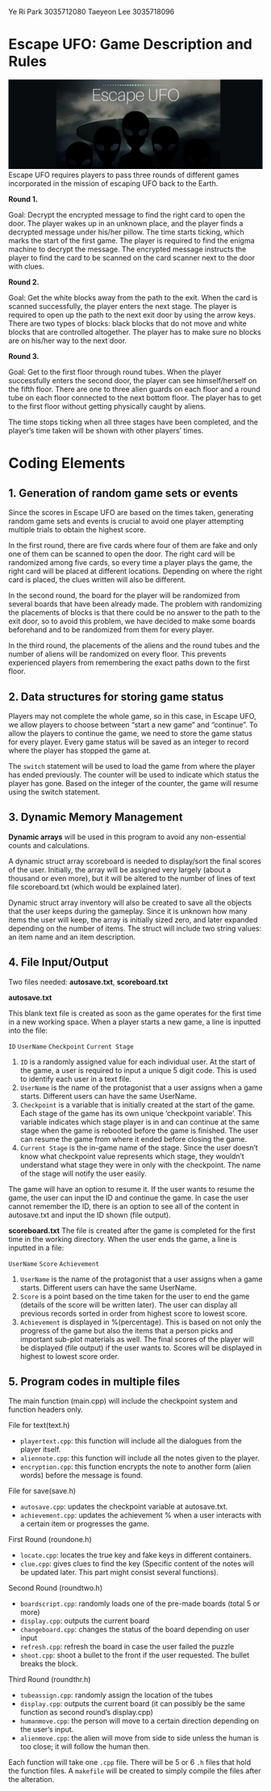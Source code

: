 Ye Ri Park 3035712080
Taeyeon Lee 3035718096


# Escape UFO: Game Description and Rules
![](https://github.com/yeri918/escape_ufo/blob/master/Banner.png)
Escape UFO requires players to pass three rounds of different games incorporated in the mission of escaping UFO back to the Earth. 

**Round 1.**

Goal: Decrypt the encrypted message to find the right card to open the door. 
The player wakes up in an unknown place, and the player finds a decrypted message under his/her pillow. The time starts ticking, which marks the start of the first game. The player is required to find the enigma machine to decrypt the message. The encrypted message instructs the player to find the card to be scanned on the card scanner next to the door with clues.

**Round 2.** 

Goal: Get the white blocks away from the path to the exit. 
When the card is scanned successfully, the player enters the next stage. The player is required to open up the path to the next exit door by using the arrow keys. There are two types of blocks: black blocks that do not move and white blocks that are controlled altogether. The player has to make sure no blocks are on his/her way to the next door. 

**Round 3.**  

Goal: Get to the first floor through round tubes. 
When the player successfully enters the second door, the player can see himself/herself on the fifth floor. There are one to three alien guards on each floor and a round tube on each floor connected to the next bottom floor. The player has to get to the first floor without getting physically caught by aliens. 

The time stops ticking when all three stages have been completed, and the player’s time taken will be shown with other players’ times.

# Coding Elements 

## 1. Generation of random game sets or events
Since the scores in Escape UFO are based on the times taken, generating random game sets and events is crucial to avoid one player attempting multiple trials to obtain the highest score. 

In the first round, there are five cards where four of them are fake and only one of them can be scanned to open the door. The right card will be randomized among five cards, so every time a player plays the game, the right card will be placed at different locations. Depending on where the right card is placed, the clues written will also be different. 

In the second round, the board for the player will be randomized from several boards that have been already made. The problem with randomizing the placements of blocks is that there could be no answer to the path to the exit door, so to avoid this problem, we have decided to make some boards beforehand and to be randomized from them for every player. 

In the third round, the placements of the aliens and the round tubes and the number of aliens will be randomized on every floor. This prevents experienced players from remembering the exact paths down to the first floor. 

## 2. Data structures for storing game status
Players may not complete the whole game, so in this case, in Escape UFO, we allow players to choose between “start a new game” and “continue”. To allow the players to continue the game, we need to store the game status for every player. Every game status will be saved as an integer to record where the player has stopped the game at. 

The `switch` statement will be used to load the game from where the player has ended previously. The counter will be used to indicate which status the player has gone. Based on the integer of the counter, the game will resume using the switch statement. 

## 3. Dynamic Memory Management

**Dynamic arrays** will be used in this program to avoid any non-essential counts and calculations.

A dynamic struct array scoreboard is needed to display/sort the final scores of the user. Initially, the array will be assigned very largely (about a thousand or even more), but it will be altered to the number of lines of text file scoreboard.txt (which would be explained later). 

Dynamic struct array inventory will also be created to save all the objects that the user keeps during the gameplay. Since it is unknown how many items the user will keep, the array is initially sized zero, and later expanded depending on the number of items. The struct will include two string values: an item name and an item description.

## 4. File Input/Output

Two files needed: **autosave.txt**, **scoreboard.txt**

**autosave.txt**

This blank text file is created as soon as the game operates for the first time in a new working space. When a player starts a new game, a line is inputted into the file:

`ID` `UserName` `Checkpoint` `Current Stage`
1. `ID` is a randomly assigned value for each individual user. At the start of the game, a user is required to input a unique 5 digit code. This is used to identify each user in a text file.
2. `UserName` is the name of the protagonist that a user assigns when a game starts. Different users can have the same UserName.
3. `Checkpoint` is a variable that is initially created at the start of the game. Each stage of the game has its own unique ‘checkpoint variable’. This variable indicates which stage player is in and can continue at the same stage when the game is rebooted before the game is finished. The user can resume the game from where it ended before closing the game.
4. `Current Stage` is the in-game name of the stage. Since the user doesn’t know what checkpoint value represents which stage, they wouldn’t understand what stage they were in only with the checkpoint. The name of the stage will notify the user easily.

The game will have an option to resume it. If the user wants to resume the game, the user can input the ID and continue the game. In case the user cannot remember the ID, there is an option to see all of the content in autosave.txt and input the ID shown (file output).

**scoreboard.txt**
The file is created after the game is completed for the first time in the working directory. When the user ends the game, a line is inputted in a file:

`UserName` `Score` `Achievement`

1. `UserName` is the name of the protagonist that a user assigns when a game starts. Different users can have the same UserName.
2. `Score` is a point based on the time taken for the user to end the game (details of the score will be written later). The user can display all previous records sorted in order from highest score to lowest score.
3. `Achievement` is displayed in %(percentage). This is based on not only the progress of the game but also the items that a person picks and important sub-plot materials as well. 
The final scores of the player will be displayed (file output) if the user wants to. Scores will be displayed in highest to lowest score order.

## 5. Program codes in multiple files

The main function (main.cpp) will include the checkpoint system and function headers only.

File for text(text.h)
 - `playertext.cpp`: this function will include all the dialogues from the player itself.
 - `aliennote.cpp`: this function will include all the notes given to the player.
 - `encryption.cpp`: this function encrypts the note to another form (alien words) before the message is found.
 
File for save(save.h)
 - `autosave.cpp`: updates the checkpoint variable at autosave.txt.
 - `achievement.cpp`: updates the achievement % when a user interacts with a certain item or progresses the game.

First Round (roundone.h)
 - `locate.cpp`: locates the true key and fake keys in different containers.
 - `clue.cpp`: gives clues to find the key (Specific content of the notes will be updated later. This part might consist several functions).
 
Second Round (roundtwo.h)
 - `boardscript.cpp`: randomly loads one of the pre-made boards (total 5 or more)
 - `display.cpp`: outputs the current board
 - `changeboard.cpp`: changes the status of the board depending on user input
 - `refresh.cpp`: refresh the board in case the user failed the puzzle
 - `shoot.cpp`: shoot a bullet to the front if the user requested. The bullet breaks the block.
 
Third Round (roundthr.h)
 - `tubeassign.cpp`: randomly assign the location of the tubes
 - `display.cpp`: outputs the current board (it can possibly be the same function as second round’s display.cpp)
 - `humanmove.cpp`: the person will move to a certain direction depending on the user’s input.
 - `alienmove.cpp`: the alien will move from side to side unless the human is too close; it will follow the human then.

Each function will take one `.cpp` file. There will be 5 or 6 `.h` files that hold the function files. A `makefile` will be created to simply compile the files after the alteration.
